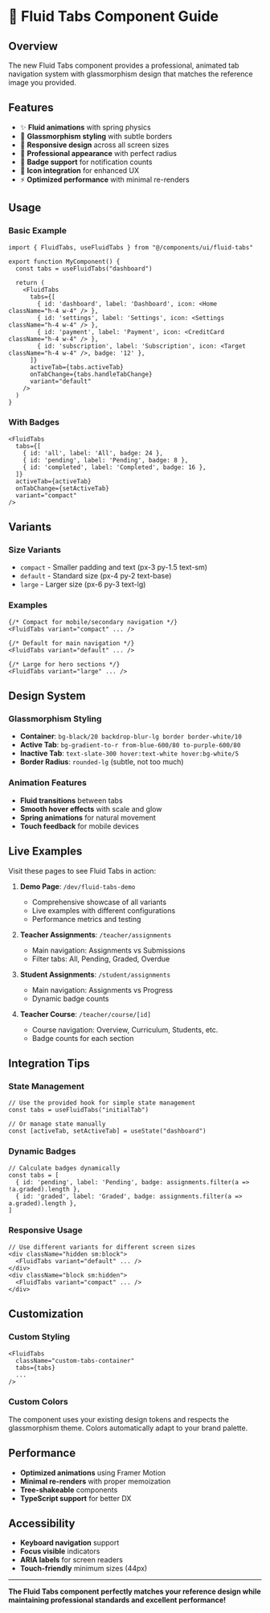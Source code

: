 # 🌊 Fluid Tabs Component Guide

## Overview
The new Fluid Tabs component provides a professional, animated tab navigation system with glassmorphism design that matches the reference image you provided.

## Features
- ✨ **Fluid animations** with spring physics
- 🎨 **Glassmorphism styling** with subtle borders
- 📱 **Responsive design** across all screen sizes
- 🎯 **Professional appearance** with perfect radius
- 🔧 **Badge support** for notification counts
- 🎨 **Icon integration** for enhanced UX
- ⚡ **Optimized performance** with minimal re-renders

## Usage

### Basic Example
```tsx
import { FluidTabs, useFluidTabs } from "@/components/ui/fluid-tabs"

export function MyComponent() {
  const tabs = useFluidTabs("dashboard")
  
  return (
    <FluidTabs
      tabs={[
        { id: 'dashboard', label: 'Dashboard', icon: <Home className="h-4 w-4" /> },
        { id: 'settings', label: 'Settings', icon: <Settings className="h-4 w-4" /> },
        { id: 'payment', label: 'Payment', icon: <CreditCard className="h-4 w-4" /> },
        { id: 'subscription', label: 'Subscription', icon: <Target className="h-4 w-4" />, badge: '12' },
      ]}
      activeTab={tabs.activeTab}
      onTabChange={tabs.handleTabChange}
      variant="default"
    />
  )
}
```

### With Badges
```tsx
<FluidTabs
  tabs={[
    { id: 'all', label: 'All', badge: 24 },
    { id: 'pending', label: 'Pending', badge: 8 },
    { id: 'completed', label: 'Completed', badge: 16 },
  ]}
  activeTab={activeTab}
  onTabChange={setActiveTab}
  variant="compact"
/>
```

## Variants

### Size Variants
- `compact` - Smaller padding and text (px-3 py-1.5 text-sm)
- `default` - Standard size (px-4 py-2 text-base)
- `large` - Larger size (px-6 py-3 text-lg)

### Examples
```tsx
{/* Compact for mobile/secondary navigation */}
<FluidTabs variant="compact" ... />

{/* Default for main navigation */}
<FluidTabs variant="default" ... />

{/* Large for hero sections */}
<FluidTabs variant="large" ... />
```

## Design System

### Glassmorphism Styling
- **Container**: `bg-black/20 backdrop-blur-lg border border-white/10`
- **Active Tab**: `bg-gradient-to-r from-blue-600/80 to-purple-600/80`
- **Inactive Tab**: `text-slate-300 hover:text-white hover:bg-white/5`
- **Border Radius**: `rounded-lg` (subtle, not too much)

### Animation Features
- **Fluid transitions** between tabs
- **Smooth hover effects** with scale and glow
- **Spring animations** for natural movement
- **Touch feedback** for mobile devices

## Live Examples

Visit these pages to see Fluid Tabs in action:

1. **Demo Page**: `/dev/fluid-tabs-demo`
   - Comprehensive showcase of all variants
   - Live examples with different configurations
   - Performance metrics and testing

2. **Teacher Assignments**: `/teacher/assignments`
   - Main navigation: Assignments vs Submissions
   - Filter tabs: All, Pending, Graded, Overdue

3. **Student Assignments**: `/student/assignments`
   - Main navigation: Assignments vs Progress
   - Dynamic badge counts

4. **Teacher Course**: `/teacher/course/[id]`
   - Course navigation: Overview, Curriculum, Students, etc.
   - Badge counts for each section

## Integration Tips

### State Management
```tsx
// Use the provided hook for simple state management
const tabs = useFluidTabs("initialTab")

// Or manage state manually
const [activeTab, setActiveTab] = useState("dashboard")
```

### Dynamic Badges
```tsx
// Calculate badges dynamically
const tabs = [
  { id: 'pending', label: 'Pending', badge: assignments.filter(a => !a.graded).length },
  { id: 'graded', label: 'Graded', badge: assignments.filter(a => a.graded).length },
]
```

### Responsive Usage
```tsx
// Use different variants for different screen sizes
<div className="hidden sm:block">
  <FluidTabs variant="default" ... />
</div>
<div className="block sm:hidden">
  <FluidTabs variant="compact" ... />
</div>
```

## Customization

### Custom Styling
```tsx
<FluidTabs
  className="custom-tabs-container"
  tabs={tabs}
  ...
/>
```

### Custom Colors
The component uses your existing design tokens and respects the glassmorphism theme. Colors automatically adapt to your brand palette.

## Performance

- **Optimized animations** using Framer Motion
- **Minimal re-renders** with proper memoization
- **Tree-shakeable** components
- **TypeScript support** for better DX

## Accessibility

- **Keyboard navigation** support
- **Focus visible** indicators
- **ARIA labels** for screen readers
- **Touch-friendly** minimum sizes (44px)

---

**The Fluid Tabs component perfectly matches your reference design while maintaining professional standards and excellent performance!**
